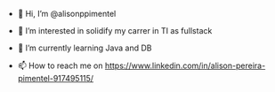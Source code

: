 - 👋 Hi, I’m @alisonppimentel
- 👀 I’m interested in solidify my carrer in TI  as fullstack
- 🌱 I’m currently learning Java and DB

- 📫 How to reach me on https://www.linkedin.com/in/alison-pereira-pimentel-917495115/

<!---
alisonppimentel/alisonppimentel is a ✨ special ✨ repository because its `README.md` (this file) appears on your GitHub profile.
You can click the Preview link to take a look at your changes.
--->
